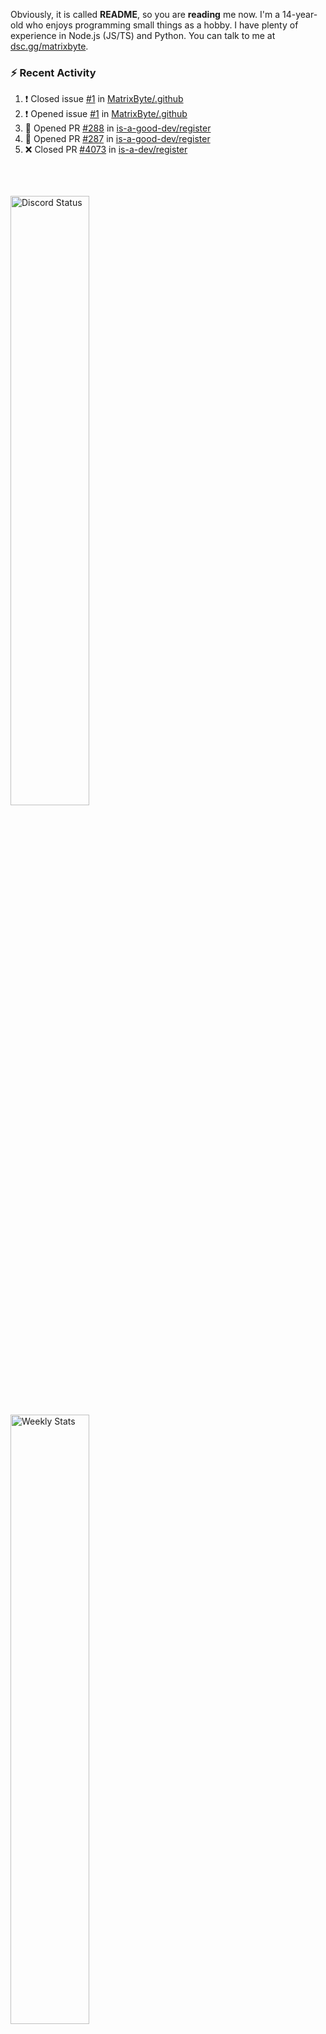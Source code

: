 Obviously, it is called **README**, so you are **reading** me now. 
I'm a 14-year-old who enjoys programming small things as a hobby. I have plenty of experience in Node.js (JS/TS) and Python.
You can talk to me at [dsc.gg/matrixbyte](https://dsc.gg/matrixbyte).

### :zap: Recent Activity

<!--START_SECTION:activity-->
1. ❗️ Closed issue [#1](https://github.com/MatrixByte/.github/issues/1) in [MatrixByte/.github](https://github.com/MatrixByte/.github)
2. ❗️ Opened issue [#1](https://github.com/MatrixByte/.github/issues/1) in [MatrixByte/.github](https://github.com/MatrixByte/.github)
3. 💪 Opened PR [#288](https://github.com/is-a-good-dev/register/pull/288) in [is-a-good-dev/register](https://github.com/is-a-good-dev/register)
4. 💪 Opened PR [#287](https://github.com/is-a-good-dev/register/pull/287) in [is-a-good-dev/register](https://github.com/is-a-good-dev/register)
5. ❌ Closed PR [#4073](https://github.com/is-a-dev/register/pull/4073) in [is-a-dev/register](https://github.com/is-a-dev/register)
<!--END_SECTION:activity-->

<br />
<br />
<br />

<a href="https://discord.com/users/735059235141845003" target="_blank">
	<img width="50%" align="left" alt="Discord Status" src="https://lanyard.cnrad.dev/api/735059235141845003?bg=1f1f1f&borderRadius=5px">
</a>
<a href="https://wakatime.com/@Avalynn" target="_blank">
	<img width="50%" align="left" alt="Weekly Stats" src="https://github-readme-stats.vercel.app/api/wakatime?username=avalynn&border_radius=5px&theme=dark&bg_color=1f1f1f&border_color=1f1f1f&icon_color=58a6ff&show_icons=true&disable_animations=true&custom_title=Weekly%20Stats&v=2">
</a>
